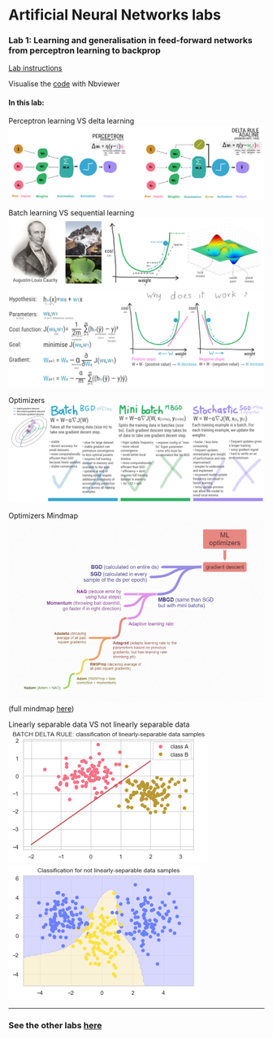 # Artificial Neural Networks labs

### Lab 1: Learning and generalisation in feed-forward networks from perceptron learning to backprop

[Lab instructions](https://github.com/tgll)

Visualise the [code](https://nbviewer.jupyter.org/github/tgll/) with Nbviewer

#### In this lab:

Perceptron learning VS delta learning
![Perceptron](img/perceptrondeltalearning2.png)

Batch learning VS sequential learning
![Gradient1](img/GradientDescent.png)
![Gradient2](img/GradientDescent_B.png)

Optimizers
![Optimizers1](img/GradientDescentC.png)

Optimizers Mindmap
![Optimizers2](img/OptimizersMindmap.png)
(full mindmap [here](https://coggle.it/diagram/XbOLnq4hARCMvhuY/t/cognitive-sciences-related-knowledge))

Linearly separable data VS not linearly separable data
![Optimizers2](img_results/1.2_Q2batchclassif.png)
![Optimizers2](img_results/2.1_classification.png)

------

### See the other labs [here](https://github.com/tgll)